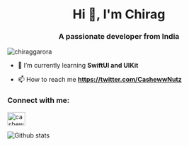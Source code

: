 <h1 align="center">Hi 👋, I'm Chirag</h1>
<h3 align="center">A passionate developer from India</h3>

<p align="left"> <img src="https://komarev.com/ghpvc/?username=chiraggarora&label=Profile%20views&color=0e75b6&style=flat" alt="chiraggarora" /> </p>

- 🌱 I’m currently learning **SwiftUI and UIKit**

- 📫 How to reach me **https://twitter.com/CashewwNutz**

<h3 align="left">Connect with me:</h3>
<p align="left">
<a href="https://twitter.com/cashewwnutz" target="blank"><img align="center" src="https://raw.githubusercontent.com/rahuldkjain/github-profile-readme-generator/master/src/images/icons/Social/twitter.svg" alt="cashewwnutz" height="30" width="40" /></a>
</p>

    



![Github stats](https://github-readme-stats.vercel.app/api?username=CHIRAGGARORA&theme=highcontrast&show_icons=true&count_private=true)






<!--
**CHIRAGGARORA/CHIRAGGARORA** is a ✨ _special_ ✨ repository because its `README.md` (this file) appears on your GitHub profile.

Here are some ideas to get you started:

- 🔭 I’m currently working on ...
- 🌱 I’m currently learning ...
- 👯 I’m looking to collaborate on ...
- 🤔 I’m looking for help with ...
- 💬 Ask me about ...
- 📫 How to reach me: ...
- 😄 Pronouns: ...
- ⚡ Fun fact: ...
-->
